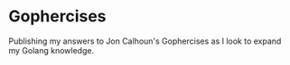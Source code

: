 # Gophercises

Publishing my answers to Jon Calhoun's Gophercises as I look to expand my Golang knowledge.
